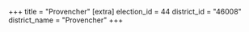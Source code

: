 +++
title = "Provencher"
[extra]
election_id = 44
district_id = "46008"
district_name = "Provencher"
+++
